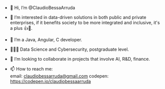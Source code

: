 - 👋 Hi, I’m @ClaudioBessaArruda
- 👀 I’m interested in data-driven solutions in both public and private enterprises, if it benefits society to be more integrated and inclusive, it's a plus :thumbsup::metal:.  
- 🌱 I’m a Java, Angular, C developer.
- 🧑🏽‍🎓 Data Science and Cybersecurity, postgraduate level.
- 💞️ I’m looking to collaborate in projects that involve AI, R&D, finance.

- 📫 How to reach me:  
email: claudiobessarruda@gmail.com
codepen: https://codepen.io/claudiobessaarruda  
